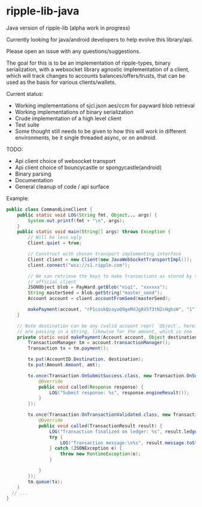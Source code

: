 ripple-lib-java
===============

Java version of ripple-lib (alpha work in progress)

Currently looking for java/android developers to help evolve this library/api.

Please open an issue with any questions/suggestions.

The goal for this is to be an implementation of ripple-types, binary
serialization, with a websocket library agnostic implementation of a client,
which will track changes to accounts balances/offers/trusts, that can be used as
the basis for various clients/wallets.

Current status:

  - Working implementations of sjcl.json aes/ccm for payward blob retrieval
  - Working implementations of binary serialization
  - Crude implementation of a high level client
  - Test suite
  - Some thought still needs to be given to how this will work in different
    environments, be it single threaded async, or on android.

TODO:
  - Api client choice of websocket transport
  - Api client choice of bouncycastle or spongycastle(android)
  - Binary parsing
  - Documentation
  - General cleanup of code / api surface
  

Example:
  
  ```java
  public class CommandLineClient {
      public static void LOG(String fmt, Object... args) {
          System.out.printf(fmt + "\n", args);
      }
      public static void main(String[] args) throws Exception {
          // Will be less ugly
          Client.quiet = true;

          // Construct with chosen transport implementing interface
          Client client = new Client(new JavaWebSocketTransportImpl());
          client.connect("wss://s1.ripple.com");

          // We can retrieve the keys to make transactions as stored by the 
          // official client
          JSONObject blob = PayWard.getBlob("niq1", "xxxxxx");
          String masterSeed = blob.getString("master_seed");
          Account account = client.accountFromSeed(masterSeed);

          makePayment(account, "rP1coskQzayaQ9geMdJgAV5f3tNZcHghzH", "1");
      }

      // Note destination can be any (valid account repr) `Object`, here we
      // are passing in a String, likewise for the amount, which is one `drop`. 
      private static void makePayment(Account account, Object destination, Object amt) {
          TransactionManager tm = account.transactionManager();
          Transaction tx = tm.payment();

          tx.put(AccountID.Destination, destination);
          tx.put(Amount.Amount, amt);

          tx.once(Transaction.OnSubmitSuccess.class, new Transaction.OnSubmitSuccess() {
              @Override
              public void called(Response response) {
                  LOG("Submit response: %s", response.engineResult());
              }
          });

          tx.once(Transaction.OnTransactionValidated.class, new Transaction.OnTransactionValidated() {
              @Override
              public void called(TransactionResult result) {
                  LOG("Transaction finalized on ledger: %s", result.ledgerIndex);
                  try {
                      LOG("Transaction message:\n%s", result.message.toString(4));
                  } catch (JSONException e) {
                      throw new RuntimeException(e);
                  }

              }
          });
          tm.queue(tx);
      }
    // ...
  }
  
  ```
